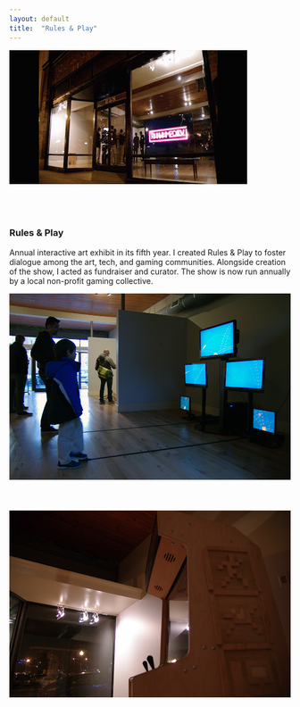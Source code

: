 ```yaml
---
layout: default
title:  "Rules & Play"
---
```


<div class="right">
  <div class="row">
    <div class="col-xs-12">
    </div>
    <div class="col-xs-8" style="padding-bottom:20px">
      <img src="/images/r&p_opening_front.gif" class="img-responsive" alt="Rules and Play Opening" style="padding-bottom: 2rem; max-width:100%">
    </div>
  </div>
  <h3 align="left">Rules & Play</h3>
  <p>Annual interactive art exhibit in its fifth year. I created Rules & Play to foster  dialogue among the art, tech, and gaming communities. Alongside creation of the show, I acted as fundraiser and curator. The show is now run annually by a local non-profit gaming collective.</p>
  <div class="col-xs-12" style="padding-bottom:20px">
    <img src="/images/r&p_1.jpg" class="img-responsive" alt="image 1" style="padding-bottom: 2rem; max-width:100%">
  </div>
  <div class="col-xs-12" style="padding-bottom:20px">
    <img src="/images/r&p_2.jpg" class="img-responsive" alt="image 2" style="padding-bottom: 2rem; max-width:100%">
  </div>
</div>
